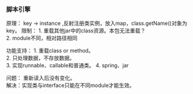 ### 脚本引擎
原理：
        key -> instance ,反射注册类实例，放入map，class.getName()对象为key。
限制：
        1. 重载其他jar中的class资源。本包无法重载？  
        2. module不同，相对路径相同  
        

功能支持：
        1. 重载class or method。  
        2. 只处理数据，不存放数据。  
        3. 实现runnable、callable和普通类。
        4. spring、jar

问题：
        重新读入后没有变化。  
        解决：实现类与interface只能在不同module才能生效。  
        
        